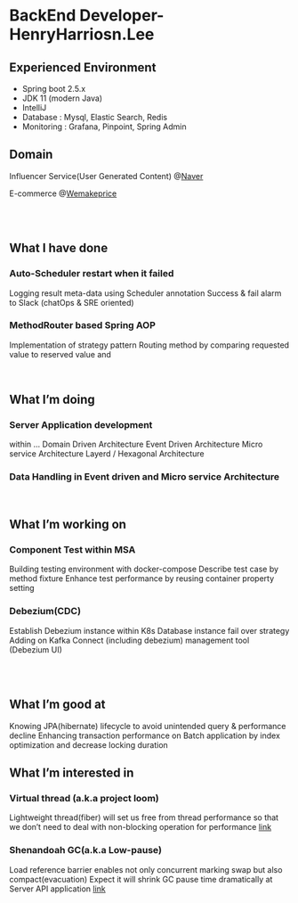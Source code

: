 # BackEnd Developer- HenryHarriosn.Lee 


## Experienced Environment
- Spring boot 2.5.x
- JDK 11 (modern Java)
- IntelliJ
- Database : Mysql, Elastic Search, Redis
- Monitoring : Grafana, Pinpoint, Spring Admin



## Domain
Influencer Service(User Generated Content) @[Naver](https://influencercenter.naver.com)

E-commerce @[Wemakeprice](https://wemakeprice.com)

<br><br>




## What I have done

### Auto-Scheduler restart when it failed
Logging result meta-data using Scheduler annotation 
Success & fail alarm to Slack (chatOps & SRE oriented)

### MethodRouter based Spring AOP
Implementation of strategy pattern 
Routing method by comparing requested value to reserved value and 

<br>

## What I’m doing

### Server Application development 
within ... 
Domain Driven Architecture
Event Driven Architecture
Micro service Architecture
Layerd / Hexagonal Architecture

### Data Handling in Event driven and Micro service Architecture

<br>


## What I’m working on

### Component Test within MSA
Building testing environment with docker-compose 
Describe test case by method fixture 
Enhance test performance by reusing container property setting 

### Debezium(CDC)
Establish Debezium instance within K8s
Database instance fail over strategy
Adding on Kafka Connect (including debezium) management tool (Debezium UI)


<br><br>



## What I’m good at

Knowing JPA(hibernate) lifecycle to avoid unintended query & performance decline
Enhancing transaction performance on Batch application by index optimization and decrease locking duration


## What I’m interested in

### Virtual thread (a.k.a project loom) 
Lightweight thread(fiber) will set us free from thread performance so that we don’t need to deal with non-blocking operation for performance
[link](https://www.youtube.com/watch?v=6dpHdo-UnCg)

### Shenandoah GC(a.k.a Low-pause)
Load reference barrier enables not only concurrent marking swap but also compact(evacuation) 
Expect it will shrink GC pause time dramatically at Server API application
[link](https://openjdk.java.net/jeps/404)



